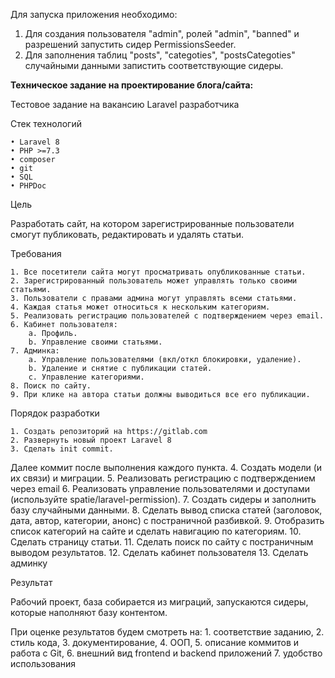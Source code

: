 Для запуска приложения необходимо:
1. Для создания пользователя "admin", ролей "admin", "banned" и разрешений запустить сидер PermissionsSeeder.
2. Для заполнения таблиц "posts", "categoties", "postsCategoties" случайными данными запистить соответствующие сидеры.

**Техническое задание на проектирование блога/сайта:**

Тестовое задание на вакансию Laravel разработчика

Стек технологий

    • Laravel 8
    • PHP >=7.3
    • composer
    • git
    • SQL
    • PHPDoc

Цель

Разработать сайт, на котором зарегистрированные пользователи смогут публиковать, редактировать и удалять статьи.

Требования

    1. Все посетители сайта могут просматривать опубликованные статьи.
    2. Зарегистрированный пользователь может управлять только своими статьями.
    3. Пользователи с правами админа могут управлять всеми статьями.
    4. Каждая статья может относиться к нескольким категориям.
    5. Реализовать регистрацию пользователей с подтверждением через email.
    6. Кабинет пользователя:
        a. Профиль.
        b. Управление своими статьями.
    7. Админка:
        a. Управление пользователями (вкл/откл блокировки, удаление).
        b. Удаление и снятие с публикации статей.
        c. Управление категориями.
    8. Поиск по сайту.
    9. При клике на автора статьи должны выводиться все его публикации.

Порядок разработки

    1. Создать репозиторий на https://gitlab.com
    2. Развернуть новый проект Laravel 8
    3. Сделать init commit.
Далее коммит после выполнения каждого пункта.
    4. Создать модели (и их связи) и миграции.
    5. Реализовать регистрацию с подтверждением через email
    6. Реализовать управление пользователями и доступами (используйте spatie/laravel-permission).
    7. Создать сидеры и заполнить базу случайными данными.
    8. Сделать вывод списка статей (заголовок, дата, автор, категории, анонс) с постраничной разбивкой.
    9. Отобразить список категорий на сайте и сделать навигацию по категориям.
    10. Сделать страницу статьи.
    11. Сделать поиск по сайту с постраничным выводом результатов.
    12. Сделать кабинет пользователя
    13. Сделать админку

Результат

Рабочий проект, база собирается из миграций, запускаются сидеры, которые наполняют базу контентом.

При оценке результатов будем смотреть на:
    1. соответствие заданию, 
    2. стиль кода,
    3. документирование, 
    4. ООП, 
    5. описание коммитов и работа с Git, 
    6. внешний вид frontend и backend приложений
    7. удобство использования


